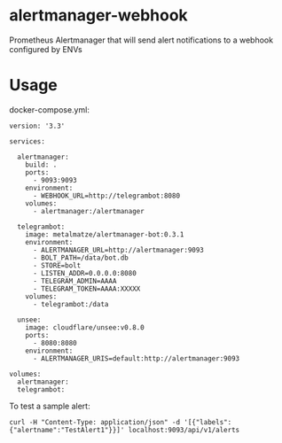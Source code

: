 # alertmanager-webhook
Prometheus Alertmanager that will send alert notifications to a webhook configured by ENVs

# Usage

docker-compose.yml:
```
version: '3.3'

services:

  alertmanager:
    build: .
    ports:
      - 9093:9093
    environment:
      - WEBHOOK_URL=http://telegrambot:8080
    volumes:
      - alertmanager:/alertmanager

  telegrambot:
    image: metalmatze/alertmanager-bot:0.3.1
    environment:
      - ALERTMANAGER_URL=http://alertmanager:9093
      - BOLT_PATH=/data/bot.db
      - STORE=bolt
      - LISTEN_ADDR=0.0.0.0:8080
      - TELEGRAM_ADMIN=AAAA
      - TELEGRAM_TOKEN=AAAA:XXXXX
    volumes:
      - telegrambot:/data

  unsee:
    image: cloudflare/unsee:v0.8.0
    ports:
      - 8080:8080
    environment:
      - ALERTMANAGER_URIS=default:http://alertmanager:9093

volumes:
  alertmanager:
  telegrambot:

```

To test a sample alert:
```
curl -H "Content-Type: application/json" -d '[{"labels":{"alertname":"TestAlert1"}}]' localhost:9093/api/v1/alerts
```
